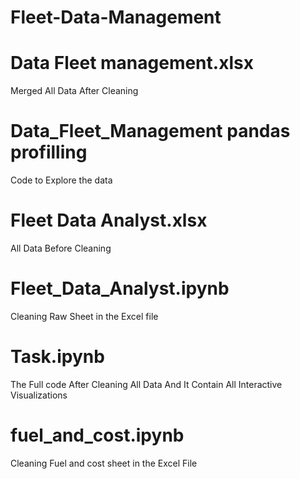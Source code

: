 # Fleet-Data-Management

# Data Fleet management.xlsx 
Merged All Data After Cleaning 

# Data_Fleet_Management pandas profilling 
Code to Explore the data 

# Fleet Data Analyst.xlsx
All Data Before Cleaning 

# Fleet_Data_Analyst.ipynb
Cleaning Raw Sheet in the Excel file 

# Task.ipynb
The Full code After Cleaning All Data And It Contain All Interactive Visualizations 

# fuel_and_cost.ipynb
Cleaning Fuel and cost sheet in the Excel File 

